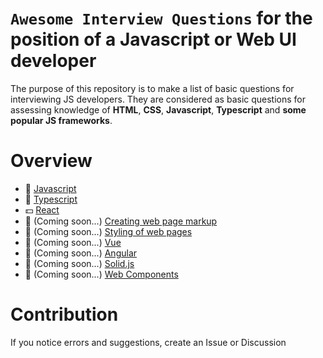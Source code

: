# `Awesome Interview Questions` for the position of a Javascript or Web UI developer
The purpose of this repository is to make a list of basic questions for interviewing JS developers.
They are considered as basic questions for assessing knowledge of **HTML**, **CSS**, **Javascript**, **Typescript** and **some popular JS frameworks**.

# Overview
- 🍆 [Javascript](./Javascript.md)
- 🍍 [Typescript](./Typescript.md)
- 💵 [React](./React.md)
- 🗿 (Coming soon...) [Сreating web page markup]()
- 🗿 (Coming soon...) [Styling of web pages]()
- 🗿 (Coming soon...) [Vue](#Vue)
- 🗿 (Coming soon...) [Angular](#Angular)
- 🗿 (Coming soon...) [Solid.js](#Solid.js)
- 🗿 (Coming soon...) [Web Components]()

# Contribution
If you notice errors and suggestions, create an Issue or Discussion
